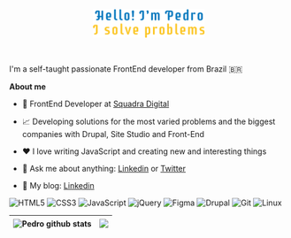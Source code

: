 <p align="center"><img width="40%" alt="Hello, I'm Pedro!" src="https://github.com/pedrofigueiredojs/pedrofigueiredojs/blob/main/images/header.png?raw=true" /></a></p>

<br />

I'm a self-taught passionate FrontEnd developer from Brazil :brazil:

**About me**

- 💼 FrontEnd Developer at [Squadra Digital](https://www.squadra.com.br/)

- 📈 Developing solutions for the most varied problems and the biggest companies with Drupal, Site Studio and Front-End

- ❤️ I love writing JavaScript and creating new and interesting things

- 💬 Ask me about anything: [Linkedin](https://www.linkedin.com/in/pedrofigueiredojs/) or [Twitter](https://www.twitter.com/pedrofigueiredojs/)

- :memo: My blog: [Linkedin](pedrofigueiredo.dev/blog)
  
![HTML5](https://img.shields.io/badge/html5-%23E34F26.svg?style=for-the-badge&logo=html5&logoColor=white)
![CSS3](https://img.shields.io/badge/css3-%231572B6.svg?style=for-the-badge&logo=css3&logoColor=white)
![JavaScript](https://img.shields.io/badge/javascript-%23323330.svg?style=for-the-badge&logo=javascript&logoColor=%23F7DF1E)
![jQuery](https://img.shields.io/badge/jquery-%230769AD.svg?style=for-the-badge&logo=jquery&logoColor=white)
![Figma](https://img.shields.io/badge/figma-%23F24E1E.svg?style=for-the-badge&logo=figma&logoColor=white)
![Drupal](https://img.shields.io/badge/drupal-%230678BE.svg?style=for-the-badge&logo=drupal&logoColor=white)
![Git](https://img.shields.io/badge/git-%23F05033.svg?style=for-the-badge&logo=git&logoColor=white)
![Linux](https://img.shields.io/badge/Linux-FCC624?style=for-the-badge&logo=linux&logoColor=black)

|<img align="center" src="https://github-readme-stats.vercel.app/api?username=pedrofigueiredojs&show_icons=true&include_all_commits=true&theme=dracula&hide_border=true" alt="Pedro github stats" /> | <img align="center" src="https://github-readme-stats.vercel.app/api/top-langs/?username=pedrofigueiredojs&layout=compact&theme=dracula&hide_border=true" /> |
| ------------- | ------------- |

<br />
